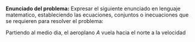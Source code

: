 **Enunciado del problema:** Expresar el siguiente enunciado en lenguaje matematico, estableciendo las ecuaciones, conjuntos o inecuaciones que se requieren para resolver el problema: 

Partiendo al medio dia, el aeroplano _A_ vuela hacia el norte a la velocidad 